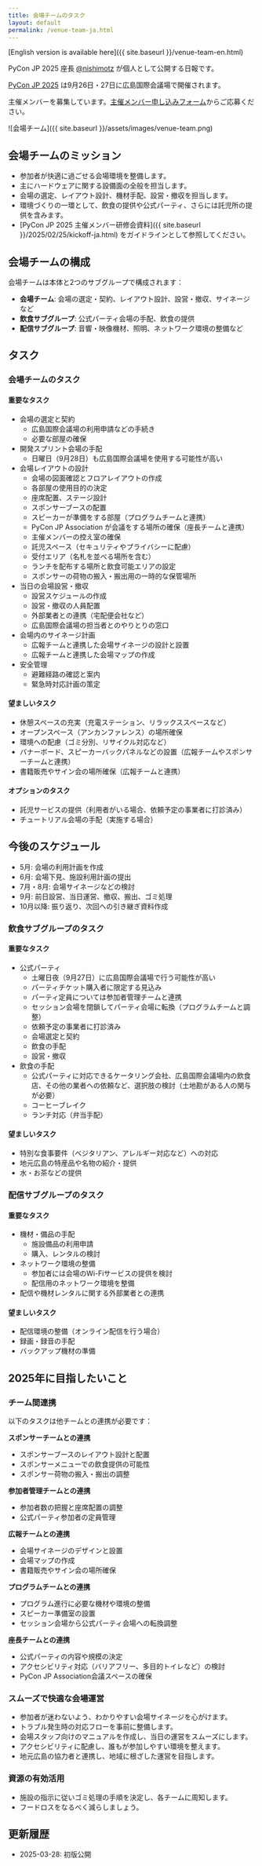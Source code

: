 ```yaml
---
title: 会場チームのタスク
layout: default
permalink: /venue-team-ja.html
---
```


[English version is available here]({{ site.baseurl }}/venue-team-en.html)

PyCon JP 2025 座長 [@nishimotz](https://d.nishimotz.com/aboutme) が個人として公開する日報です。

[PyCon JP 2025](https://2025.pycon.jp/) は9月26日・27日に広島国際会議場で開催されます。

主催メンバーを募集しています。[主催メンバー申し込みフォーム](https://forms.gle/7irqYKhZVj7AY7LfA)からご応募ください。

<div class="image-center">
![会場チーム]({{ site.baseurl }}/assets/images/venue-team.png)
</div>


## 会場チームのミッション

- 参加者が快適に過ごせる会場環境を整備します。
- 主にハードウェアに関する設備面の全般を担当します。
- 会場の選定、レイアウト設計、機材手配、設営・撤収を担当します。
- 環境づくりの一環として、飲食の提供や公式パーティ、さらには託児所の提供を含みます。
- [PyCon JP 2025 主催メンバー研修会資料]({{ site.baseurl }}/2025/02/25/kickoff-ja.html) をガイドラインとして参照してください。

## 会場チームの構成

会場チームは本体と2つのサブグループで構成されます：

- **会場チーム**: 会場の選定・契約、レイアウト設計、設営・撤収、サイネージなど
- **飲食サブグループ**: 公式パーティ会場の手配、飲食の提供
- **配信サブグループ**: 音響・映像機材、照明、ネットワーク環境の整備など

## タスク

### 会場チームのタスク

#### 重要なタスク

- 会場の選定と契約
  - 広島国際会議場の利用申請などの手続き
  - 必要な部屋の確保
- 開発スプリント会場の手配
  - 日曜日（9月28日）も広島国際会議場を使用する可能性が高い
- 会場レイアウトの設計
  - 会場の図面確認とフロアレイアウトの作成
  - 各部屋の使用目的の決定
  - 座席配置、ステージ設計
  - スポンサーブースの配置
  - スピーカーが準備をする部屋（プログラムチームと連携）
  - PyCon JP Association が会議をする場所の確保（座長チームと連携）
  - 主催メンバーの控え室の確保
  - 託児スペース（セキュリティやプライバシーに配慮）
  - 受付エリア（名札を並べる場所を含む）
  - ランチを配布する場所と飲食可能エリアの設定
  - スポンサーの荷物の搬入・搬出用の一時的な保管場所
- 当日の会場設営・撤収
  - 設営スケジュールの作成
  - 設営・撤収の人員配置
  - 外部業者との連携（宅配便会社など）
  - 広島国際会議場の担当者とのやりとりの窓口
- 会場内のサイネージ計画
  - 広報チームと連携した会場サイネージの設計と設置
  - 広報チームと連携した会場マップの作成
- 安全管理
  - 避難経路の確認と案内
  - 緊急時対応計画の策定

#### 望ましいタスク

- 休憩スペースの充実（充電ステーション、リラックススペースなど）
- オープンスペース（アンカンファレンス）の場所確保
- 環境への配慮（ゴミ分別、リサイクル対応など）
- バナーボード、スピーカーバックパネルなどの設置（広報チームやスポンサーチームと連携）
- 書籍販売やサイン会の場所確保（広報チームと連携）

#### オプションのタスク

- 託児サービスの提供（利用者がいる場合、依頼予定の事業者に打診済み）
- チュートリアル会場の手配（実施する場合）

## 今後のスケジュール

- 5月: 会場の利用計画を作成
- 6月: 会場下見、施設利用計画の提出
- 7月・8月: 会場サイネージなどの検討
- 9月: 前日設営、当日運営、撤収、搬出、ゴミ処理
- 10月以降: 振り返り、次回への引き継ぎ資料作成

### 飲食サブグループのタスク

#### 重要なタスク

- 公式パーティ
  - 土曜日夜（9月27日）に広島国際会議場で行う可能性が高い
  - パーティチケット購入者に限定する見込み
  - パーティ定員については参加者管理チームと連携
  - セッション会場を閉鎖してパーティ会場に転換（プログラムチームと調整）
  - 依頼予定の事業者に打診済み
  - 会場選定と契約
  - 飲食の手配
  - 設営・撤収
- 飲食の手配
  - 公式パーティに対応できるケータリング会社、広島国際会議場内の飲食店、その他の業者への依頼など、選択肢の検討（土地勘がある人の関与が必要）
  - コーヒーブレイク
  - ランチ対応（弁当手配）

#### 望ましいタスク

- 特別な食事要件（ベジタリアン、アレルギー対応など）への対応
- 地元広島の特産品や名物の紹介・提供
- 水・お茶などの提供

### 配信サブグループのタスク

#### 重要なタスク

- 機材・備品の手配
  - 施設備品の利用申請
  - 購入、レンタルの検討
- ネットワーク環境の整備
  - 参加者には会場のWi-Fiサービスの提供を検討
  - 配信用のネットワーク環境を整備
- 配信や機材レンタルに関する外部業者との連携

#### 望ましいタスク

- 配信環境の整備（オンライン配信を行う場合）
- 録画・録音の手配
- バックアップ機材の準備

## 2025年に目指したいこと

### チーム間連携

以下のタスクは他チームとの連携が必要です：

**スポンサーチームとの連携**
- スポンサーブースのレイアウト設計と配置
- スポンサーメニューでの飲食提供の可能性
- スポンサー荷物の搬入・搬出の調整

**参加者管理チームとの連携**
- 参加者数の把握と座席配置の調整
- 公式パーティ参加者の定員管理

**広報チームとの連携**
- 会場サイネージのデザインと設置
- 会場マップの作成
- 書籍販売やサイン会の場所確保

**プログラムチームとの連携**
- プログラム進行に必要な機材や環境の整備
- スピーカー準備室の設置
- セッション会場から公式パーティ会場への転換調整

**座長チームとの連携**
- 公式パーティの内容や規模の決定
- アクセシビリティ対応（バリアフリー、多目的トイレなど）の検討
- PyCon JP Association会議スペースの確保

### スムーズで快適な会場運営

- 参加者が迷わないよう、わかりやすい会場サイネージを心がけます。
- トラブル発生時の対応フローを事前に整備します。
- 会場スタッフ向けのマニュアルを作成し、当日の運営をスムーズにします。
- アクセシビリティに配慮し、誰もが参加しやすい環境を整えます。
- 地元広島の協力者と連携し、地域に根ざした運営を目指します。

### 資源の有効活用

- 施設の指示に従いゴミ処理の手順を決定し、各チームに周知します。
- フードロスをなるべく減らしましょう。

## 更新履歴

- 2025-03-28: 初版公開
